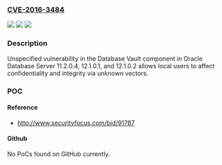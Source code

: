 ### [CVE-2016-3484](https://cve.mitre.org/cgi-bin/cvename.cgi?name=CVE-2016-3484)
![](https://img.shields.io/static/v1?label=Product&message=n%2Fa&color=blue)
![](https://img.shields.io/static/v1?label=Version&message=n%2Fa&color=blue)
![](https://img.shields.io/static/v1?label=Vulnerability&message=n%2Fa&color=brighgreen)

### Description

Unspecified vulnerability in the Database Vault component in Oracle Database Server 11.2.0.4, 12.1.0.1, and 12.1.0.2 allows local users to affect confidentiality and integrity via unknown vectors.

### POC

#### Reference
- http://www.securityfocus.com/bid/91787

#### Github
No PoCs found on GitHub currently.

